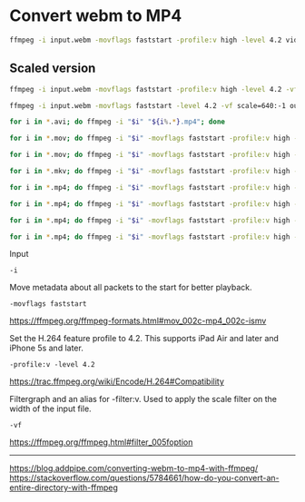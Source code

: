 # Convert webm to MP4

```bash
ffmpeg -i input.webm -movflags faststart -profile:v high -level 4.2 video.mp4
```

## Scaled version

```bash
ffmpeg -i input.webm -movflags faststart -profile:v high -level 4.2 -vf "scale=iw/2:ih/2" video.mp4

ffmpeg -i input.webm -movflags faststart -level 4.2 -vf scale=640:-1 output.mp4

for i in *.avi; do ffmpeg -i "$i" "${i%.*}.mp4"; done

for i in *.mov; do ffmpeg -i "$i" -movflags faststart -profile:v high -level 4.2 -vf "scale=iw/2:ih/2" "${i%.*}.mp4"; done

for i in *.mov; do ffmpeg -i "$i" -movflags faststart -profile:v high -level 4.2 -vf "scale=640:-1" "${i%.*}.mp4"; done
```

```bash
for i in *.mkv; do ffmpeg -i "$i" -movflags faststart -profile:v high -level 4.2 "${i%.*}.mp4"; done

for i in *.mp4; do ffmpeg -i "$i" -movflags faststart -profile:v high -level 4.2 -vf "scale=iw/2:ih/2" "${i%.*}.mp4"; done

for i in *.mp4; do ffmpeg -i "$i" -movflags faststart -profile:v high -level 4.2 -vf "scale=-1:720" "${i%.*}.m4v"; done

for i in *.mp4; do ffmpeg -i "$i" -movflags faststart -profile:v high -level 4.2 -vf "scale=-1:960" "${i%.*}.mp4"; done

for i in *.mp4; do ffmpeg -i "$i" -movflags faststart -profile:v high -level 4.2 -vf "scale=-1:1080" "${i%.*}.mp4"; done
```

Input

    -i

Move metadata about all packets to the start for better playback.

    -movflags faststart

<https://ffmpeg.org/ffmpeg-formats.html#mov_002c-mp4_002c-ismv>

Set the H.264 feature profile to 4.2. This supports iPad Air and later and iPhone 5s and later.

    -profile:v -level 4.2

<https://trac.ffmpeg.org/wiki/Encode/H.264#Compatibility>

Filtergraph and an alias for -filter:v. Used to apply the scale filter on the width of the input file.

    -vf

<https://ffmpeg.org/ffmpeg.html#filter_005foption>

---

<https://blog.addpipe.com/converting-webm-to-mp4-with-ffmpeg/>
<https://stackoverflow.com/questions/5784661/how-do-you-convert-an-entire-directory-with-ffmpeg>
